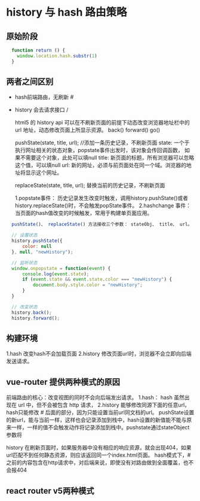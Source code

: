 # history 与 hash 路由策略

## 原始阶段

``` js
  function return () {
    window.location.hash.substr(1)
  }
```

## 两者之间区别

* hash前端路由，无刷新 #
* history  会去请求接口 /

  html5 的 history api
  可以在不刷新页面的前提下动态改变浏览器地址栏中的 url 地址，动态修改页面上所显示资源。
  back() forward() go()
  
  pushState(state, title, url); //添加一条历史记录，不刷新页面
  state: 一个于执行网址相关的状态对象，popstate事件出发时，该对象会传回调函数， 如果不需要这个对象，此处可以填null
  title: 新页面的标题，所有浏览器可以忽略这个值，可以填null
  url: 新的网址，必须与前页面处在同一个域。浏览器的地址将显示这个网址。

  replaceState(state, title, url); 替换当前的历史记录，不刷新页面

  1.popstate事件： 历史记录发生改变时触发，调用history.pushState()或者history.replaceState()时，不会触发popState事件。
  2.hashchange 事件：当页面的hash值改变的时候触发，常用于构建单页面应用。

``` js
  pushState()、 replaceState() 方法接收三个参数： stateObj、 title、 url。

  // 设置状态
  history.pushState({
      color: null
  }, null, "newHistory");

  // 监听状态
  window.onpopstate = function(event) {
      console.log(event.state);
      if (event.state && event.state.color === "newHistory") {
          document.body.style.color = "newHistory";
      }
  }

  // 改变状态
  history.back();
  history.forward();
```

## 构建环境

  1.hash  改变hash不会加载页面
  2.history 修改页面url时，浏览器不会立即向后端发送请求。

## vue-router 提供两种模式的原因

  前端路由的核心：改变视图的同时不会向后端发出请求。
  1.hash： hash 虽然出现在 url 中，但不会被包含 http 请求，
  2.history 能够修改同源下面的任意url，hash只能修改 # 后面的部分，因为只能设置当前url同文档的url。
pushState设置的新url，能与当前一样，这样也会记录添加到栈中，hash设置的新值能不能与原来一样，一样的值不会触发动作将记录添加到栈中。pushstate通过stateObject参数将

history 在刷新页面时，如果服务器中没有相应的响应资源，就会出现404，如果url匹配不到任何静态资源，则应该返回同一个index.html页面。
hash模式下，#之前的内容包含在http请求中，对后端来说，即使没有对路由做到全面覆盖，也不会报404

## react router v5两种模式

##

